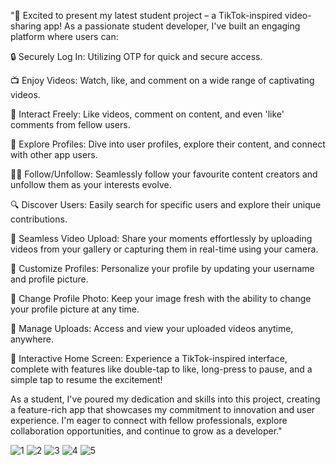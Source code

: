 "🚀 Excited to present my latest student project – a TikTok-inspired video-sharing app! As a passionate student developer, I've built an engaging platform where users can: 

🔒 Securely Log In: Utilizing OTP for quick and secure access.

📺 Enjoy Videos: Watch, like, and comment on a wide range of captivating videos.

🔄 Interact Freely: Like videos, comment on content, and even 'like' comments from fellow users.

👥 Explore Profiles: Dive into user profiles, explore their content, and connect with other app users.

👩‍🎓 Follow/Unfollow: Seamlessly follow your favourite content creators and unfollow them as your interests evolve.

🔍 Discover Users: Easily search for specific users and explore their unique contributions.

🎥 Seamless Video Upload: Share your moments effortlessly by uploading videos from your gallery or capturing them in real-time using your camera.

👤 Customize Profiles: Personalize your profile by updating your username and profile picture.

📸 Change Profile Photo: Keep your image fresh with the ability to change your profile picture at any time.

📼 Manage Uploads: Access and view your uploaded videos anytime, anywhere.

🎉 Interactive Home Screen: Experience a TikTok-inspired interface, complete with features like double-tap to like, long-press to pause, and a simple tap to resume the excitement!

As a student, I've poured my dedication and skills into this project, creating a feature-rich app that showcases my commitment to innovation and user experience. I'm eager to connect with fellow professionals, explore collaboration opportunities, and continue to grow as a developer."

![1](https://github.com/Kushal25Gupta/utube/assets/98273013/fe513cd7-2a69-4891-bb21-a563032205c6) 
![2](https://github.com/Kushal25Gupta/utube/assets/98273013/fb8769bf-7926-4aaf-aa91-7061946b8d23)
![3](https://github.com/Kushal25Gupta/utube/assets/98273013/0638b88d-e017-45aa-856e-4ca310744ae0)
![4](https://github.com/Kushal25Gupta/utube/assets/98273013/98ef21e4-86f3-478c-aa5b-b0b1d1dca059)
![5](https://github.com/Kushal25Gupta/utube/assets/98273013/68bb2bb8-6eb2-4ae9-8d47-cc2521a23398)
